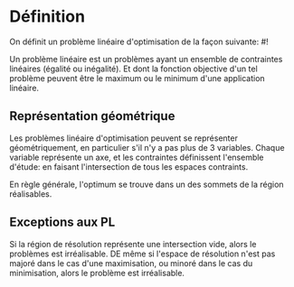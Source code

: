 # Définition
On définit un problème linéaire d'optimisation de la façon suivante: #!

Un problème linéaire est un problèmes ayant un ensemble de contraintes linéaires (égalité ou inégalité). Et dont la fonction objective d'un tel problème peuvent être le maximum ou le minimum d'une application linéaire.
<!--ID: 1727256183774-->


## Représentation géométrique
Les problèmes linéaire d'optimisation peuvent se représenter géométriquement, en particulier s'il n'y a pas plus de 3 variables.
Chaque variable représente un axe, et les contraintes définissent l'ensemble d'étude: en faisant l'intersection de tous les espaces contraints.

En règle générale, l'optimum se trouve dans un des sommets de la région réalisables.

## Exceptions aux PL
Si la région de résolution représente une intersection vide, alors le problèmes est irréalisable.
DE même si l'espace de résolution n'est pas majoré dans le cas d'une maximisation, ou minoré dans le cas du minimisation, alors le problème est irréalisable.